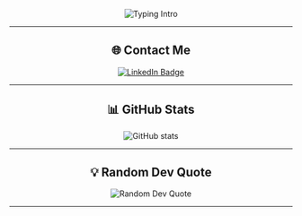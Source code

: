 <div align="center">

![Typing Intro](https://readme-typing-svg.herokuapp.com?font=Fira+Code&size=24&duration=2000&pause=500&color=8B0000&width=500&lines=Hi+there+👋+I'm+Manal;Passionate+about+Data+Analysis;Skilled+in+Java,+Excel,+Power+BI,+Azure,+GitHub,+Networking)

---

## 🌐 Contact Me

<a href="https://linkedin.com/in/manalalhatmi" target="_blank">
  <img src="https://img.shields.io/badge/LinkedIn-Manal%20Alhatmi-blue?style=for-the-badge&logo=linkedin&logoColor=white" alt="LinkedIn Badge"/>
</a>

---

## 📊 GitHub Stats

<img src="https://github-readme-stats.vercel.app/api?username=Manal-Alhatmi&show_icons=true&rank_icon=github&theme=dark&border_radius=12" alt="GitHub stats" />

---

## 💡 Random Dev Quote

<img src="https://quotes-github-readme.vercel.app/api?type=horizontal&theme=dark" alt="Random Dev Quote" />

---

</div>

